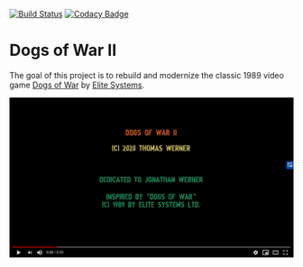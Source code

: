 [![Build Status](https://dev.azure.com/huddeldaddel/Personal%20Projects/_apis/build/status/huddeldaddel.dogs-of-war-2?branchName=master)](https://dev.azure.com/huddeldaddel/Personal%20Projects/_build/latest?definitionId=9&branchName=master) [![Codacy Badge](https://api.codacy.com/project/badge/Grade/e0baf14057ec42eb8be297c3eaaabe3c)](https://www.codacy.com/manual/huddeldaddel/dogs-of-war-2?utm_source=github.com&amp;utm_medium=referral&amp;utm_content=huddeldaddel/dogs-of-war-2&amp;utm_campaign=Badge_Grade)

# Dogs of War II
The goal of this project is to rebuild and modernize the classic 1989 video game [Dogs of War](https://gamesdb.launchbox-app.com/games/details/41090) by [Elite Systems](http://www.elite-systems.co.uk).

[![Watch the video](images/youtube-first-impression.png)](https://youtu.be/W5dJvoZUGt8)
